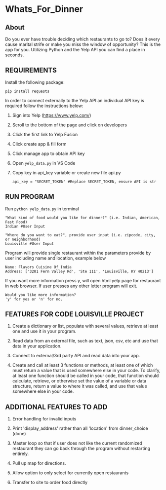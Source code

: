 ﻿# Whats_For_Dinner

## About

Do you ever have trouble deciding which restaurants to go to? Does it every cause marital strife or make you miss the window of opportunity? This is the app for you. Utilizing Python and the Yelp API you can find a place in seconds. 

## REQUIREMENTS

Install the following package:

    pip install requests

In order to connect externally to the Yelp API an individual API key is required follow the instructions below:

1. Sign into Yelp (https://www.yelp.com/)
    
2. Scroll to the bottom of the page and click on developers

3. Click the first link to Yelp Fusion 

4. Click create app & fill form 

5. Click manage app to obtain API key 

6. Open `yelp_data.py` in VS Code

7. Copy key in api_key variable or create new file api.py

    `api_key = "SECRET_TOKEN" #Replace SECRET_TOKEN, ensure API is str`

## RUN PROGRAM

Run `python yelp_data.py` in terminal 

    "What kind of food would you like for dinner?" (i.e. Indian, American, Fast Food)
    Indian #User Input
    
    "Where do you want to eat?", provide user input (i.e. zipcode, city, or neighborhood)
    Louisville #User Input
    
Program will provide single restaurant within the parameters provide by user including name and location, example below

    Name: Flavors Cuisine Of India
    Address: ['3201 Fern Valley Rd', 'Ste 111', 'Louisville, KY 40213']

If you want more information press y, will open html yelp page for restaurant in web browser. If user presses any other letter program will exit.

    Would you like more information?
    'y' for yes or 'n' for no.

## FEATURES FOR CODE LOUISVILLE PROJECT

1. Create a dictionary or list, populate with several values, retrieve at least one and use it in your program. 

2. Read data from an external file, such as text, json, csv, etc and use that data in your application.

3. Connect to external/3rd party API and read data into your app.

4. Create and call at least 3 functions or methods, at least one of which must return a value that is used somewhere else in your code. To clarify, at least one function should be called in your code, that function should calculate, retrieve, or otherwise set the value of a variable or data structure, return a value to where it was called, and use that value somewhere else in your code.

## ADDITIONAL FEATURES TO ADD

1. Error handling for invalid inputs

2. Print 'display_address' rather than all 'location' from dinner_choice (done) 

3. Master loop so that if user does not like the current randomized restaurant they can go back through the program without restarting entirely.

4. Pull up map for directions. 

5. Allow option to only select for currently open restaurants

6. Transfer to site to order food directly

